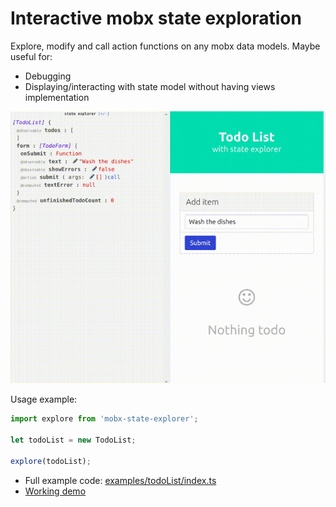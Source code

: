 # Interactive mobx state exploration

Explore, modify and call action functions on any mobx data models. Maybe useful for:
- Debugging
- Displaying/interacting with state model without having views implementation

[![](./example.gif)](https://skyjur.github.io/mobx-state-explorer/dist/examples/todoList.html)

Usage example:
```js
import explore from 'mobx-state-explorer';

let todoList = new TodoList;

explore(todoList);
```

- Full example code: [examples/todoList/index.ts](examples/todoList/index.ts)
- [Working demo](https://skyjur.github.io/mobx-state-explorer/dist/examples/todoList.html)
